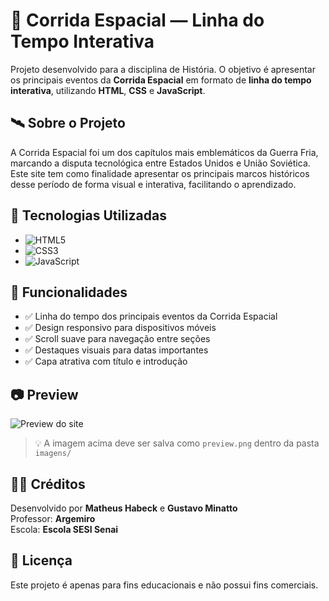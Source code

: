 # 🌌 Corrida Espacial — Linha do Tempo Interativa

Projeto desenvolvido para a disciplina de História. O objetivo é apresentar os principais eventos da **Corrida Espacial** em formato de **linha do tempo interativa**, utilizando **HTML**, **CSS** e **JavaScript**.

## 🛰️ Sobre o Projeto

A Corrida Espacial foi um dos capítulos mais emblemáticos da Guerra Fria, marcando a disputa tecnológica entre Estados Unidos e União Soviética. Este site tem como finalidade apresentar os principais marcos históricos desse período de forma visual e interativa, facilitando o aprendizado.

## 🔧 Tecnologias Utilizadas

- ![HTML5](https://img.shields.io/badge/HTML5-E34F26?logo=html5&logoColor=white)
- ![CSS3](https://img.shields.io/badge/CSS3-1572B6?logo=css3&logoColor=white)
- ![JavaScript](https://img.shields.io/badge/JavaScript-F7DF1E?logo=javascript&logoColor=black)

## 📌 Funcionalidades

- ✅ Linha do tempo dos principais eventos da Corrida Espacial  
- ✅ Design responsivo para dispositivos móveis  
- ✅ Scroll suave para navegação entre seções  
- ✅ Destaques visuais para datas importantes  
- ✅ Capa atrativa com título e introdução

## 📷 Preview

![Preview do site](imagens/preview.png)

> 💡 A imagem acima deve ser salva como `preview.png` dentro da pasta `imagens/`

## 👨‍🏫 Créditos

Desenvolvido por **Matheus Habeck** e **Gustavo Minatto**  
Professor: **Argemiro**  
Escola: **Escola SESI Senai**

## 📖 Licença

Este projeto é apenas para fins educacionais e não possui fins comerciais.

